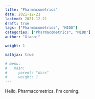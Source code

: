 ```yaml
---
title: "Pharmacometrics"
date: 2021-12-21
lastmod: 2021-12-21
draft: true
tags: ["Pharmacometrics", "MIDD"]
categories: ["Pharmacometrics", "MIDD"]
author: "Xiaoni"

weight: 1

mathjax: true

# menu:
#   main:
#     parent: "docs"
#     weight: 1
---
```


Hello, Pharmacometrics. I'm coming.

<!--more-->

